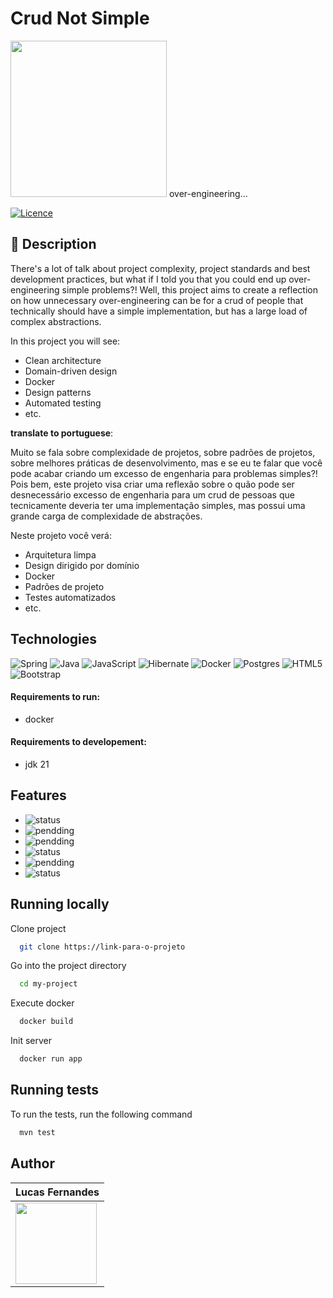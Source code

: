 # Crud Not Simple

<img width=250 src="https://i.ibb.co/BVj8mPp/over-engenniring-1.gif"></img> 
over-engineering...

[![Licence](https://img.shields.io/github/license/Ileriayo/markdown-badges?style=for-the-badge)](./LICENSE)

## 🚀 Description

There's a lot of talk about project complexity, project standards and best development practices, but what if I told you that you could end up over-engineering simple problems?! Well, this project aims to create a reflection on how unnecessary over-engineering can be for a crud of people that technically should have a simple implementation, but has a large load of complex abstractions.

In this project you will see:

- Clean architecture
- Domain-driven design
- Docker
- Design patterns
- Automated testing
- etc.

**translate to portuguese**:

Muito se fala sobre complexidade de projetos, sobre padrões de projetos, sobre melhores práticas de desenvolvimento, mas e se eu te falar que você pode acabar criando um excesso de engenharia para problemas simples?! Pois bem, este projeto visa criar uma reflexão sobre o quão pode ser desnecessário excesso de engenharia para um crud de pessoas que tecnicamente deveria ter uma implementação simples, mas possui uma grande carga de complexidade de abstrações.

Neste projeto você verá:

- Arquitetura limpa
- Design dirigido por domínio
- Docker
- Padrões de projeto
- Testes automatizados
- etc.

## Technologies

![Spring](https://img.shields.io/badge/spring-%236DB33F.svg?style=for-the-badge&logo=spring&logoColor=white)
![Java](https://img.shields.io/badge/java-%23ED8B00.svg?style=for-the-badge&logo=openjdk&logoColor=white)
![JavaScript](https://img.shields.io/badge/javascript-%23323330.svg?style=for-the-badge&logo=javascript&logoColor=%23F7DF1E)
![Hibernate](https://img.shields.io/badge/Hibernate-59666C?style=for-the-badge&logo=Hibernate&logoColor=white)
![Docker](https://img.shields.io/badge/docker-%230db7ed.svg?style=for-the-badge&logo=docker&logoColor=white)
![Postgres](https://img.shields.io/badge/postgres-%23316192.svg?style=for-the-badge&logo=postgresql&logoColor=white)
![HTML5](https://img.shields.io/badge/html5-%23E34F26.svg?style=for-the-badge&logo=html5&logoColor=white)
![Bootstrap](https://img.shields.io/badge/bootstrap-%238511FA.svg?style=for-the-badge&logo=bootstrap&logoColor=white)

#### Requirements to run:
- docker

#### Requirements to developement:
- jdk 21

## Features

- ![status](https://img.shields.io/badge/Saving_a_new_person-OK-greene)
- ![pendding](https://img.shields.io/badge/Logically_delete_a_person-PENDDING-orange)
- ![pendding](https://img.shields.io/badge/Find_people_by_year_range-PENDDING-orange)
- ![status](https://img.shields.io/badge/Find_a_person_by_id-OK-greene)
- ![pendding](https://img.shields.io/badge/Find_people_by_name-PENDDING-orange)
- ![status](https://img.shields.io/badge/Update_person,_locating_by_id-OK-greene)

## Running locally

Clone project

```bash
  git clone https://link-para-o-projeto
```

Go into the project directory

```bash
  cd my-project
```

Execute docker

```bash
  docker build
```

Init server

```bash
  docker run app
```

## Running tests

To run the tests, run the following command

```bash
  mvn test
```

## Author

|  Lucas Fernandes  |
| --------- |
| <img src="https://avatars.githubusercontent.com/u/76585138?v=4" style="width: 130px; border-radios: 50%"></img> |





